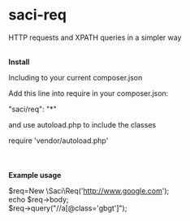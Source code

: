 # saci-req
HTTP requests and XPATH queries in a simpler way
<br />
<br />

<b>Install</b>

Including to your current composer.json

Add this line into require in your composer.json:

"saci/req": "*"

and use autoload.php to include the classes

require 'vendor/autoload.php'
<br />
<br />
<br />
<br />
<b>Example usage</b>
<br />

$req=New \Saci\Req('http://www.google.com');
<br />
echo $req->body;
<br />
$req->query("//a[@class='gbgt']");
